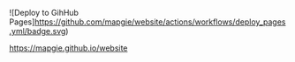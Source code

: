 ![Deploy to GihHub Pages]https://github.com/mapgie/website/actions/workflows/deploy_pages.yml/badge.svg)

https://mapgie.github.io/website
